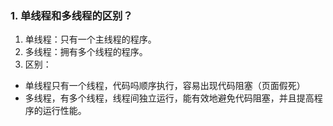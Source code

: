 ### 1. 单线程和多线程的区别？
1. 单线程：只有一个主线程的程序。
2. 多线程：拥有多个线程的程序。
3. 区别：
- 单线程只有一个线程，代码吗顺序执行，容易出现代码阻塞（页面假死）
- 多线程，有多个线程，线程间独立运行，能有效地避免代码阻塞，并且提高程序的运行性能。